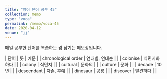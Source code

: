 ```yaml
---
title: "영어 단어 공부 45"
collection: memo
type: "voca"
permalink: /memo/voca-45
date: 2020-04-12
venue: "jj"
---
```


매일 공부한 단어를 복습하는 겸 남기는 메모장입니다.

| 단어 | 뜻 | 예문 |
| chronological order | 연대별, 연대순 |  |
| colonise | 식민지화하다 |  |
| colony | 식민지 |  |
| cultural | 문화의 |  |
| culture | 문화 |  |
| decade | 10년 |  |
| descendant | 자손, 후예 |  |
| dinosaur | 공룡 |  |
| discover | 발견하다 |  |



